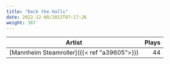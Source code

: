 ```yaml
---
title: "Deck the Halls"
date: 2022-12-08/2022T07:17:26
weight: 367
---
```




 Artist | Plays 
----- | -----:
[Mannheim Steamroller]({{< ref "a39605">}}) | 44

